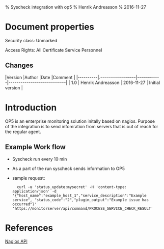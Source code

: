% Syscheck integration with op5
% Henrik Andreasson
% 2016-11-27

<link href="style.css" rel="stylesheet"></link>


Document properties 
===================


Security class: Unmarked

Access Rights: All Certificate Service Personnel



Changes 
--------

|Version   |Author             |Date        |Comment                      |
|----------|.------------------|------------|-----------------------------|
| 1.0      | Henrik Andreasson | 2016-11-27 | Initial version             |



Introduction
=================

OP5 is an enterprise monitoring solution initally based on nagios.
Purpose of the integration is to send infomration from servers that is out of reach for the regular agent.

Example Work flow
-------------------

* Syscheck run every 10 min 
* As a part of the run syscheck sends information to OP5
* sample request:

        curl -u 'status_update:mysecret' -H 'content-type: application/json' -d '{"host_name":"example_host_1","service_description":"Example service", "status_code":"2","plugin_output":"Example issue has occurred"}' 'https://monitorserver/api/command/PROCESS_SERVICE_CHECK_RESULT'



References
==========

[Nagios API](https://kb.op5.com/display/HOWTOs/Submitting+status+updates+through+the+HTTP+API)



